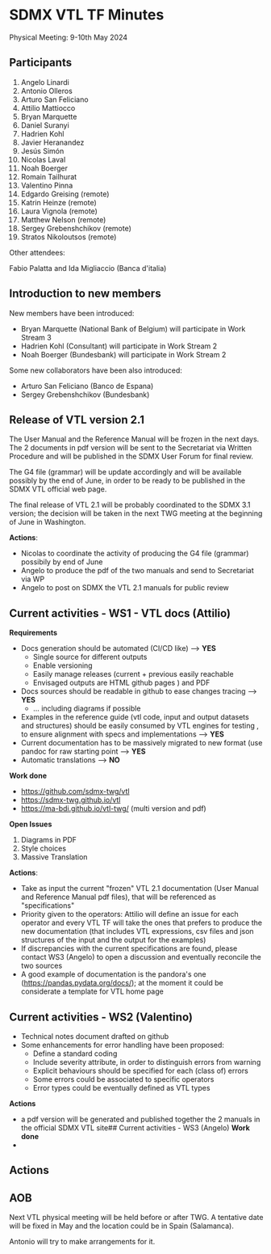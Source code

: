 # SDMX VTL TF Minutes

Physical Meeting: 9-10th May 2024

## Participants

1.  Angelo Linardi
2.  Antonio Olleros
3.  Arturo	San Feliciano
4.  Attilio Mattiocco
5.  Bryan	Marquette
6.  Daniel Suranyi
7.  Hadrien	Kohl
8.  Javier Heranandez
9.  Jesús	Simón
10.  Nicolas Laval
11.  Noah	Boerger
12.  Romain	Tailhurat
13.  Valentino Pinna
14.  Edgardo	Greising (remote)
15.  Katrin	Heinze (remote)
16.  Laura	Vignola (remote)
17.  Matthew	Nelson (remote)
18.  Sergey	Grebenshchikov (remote)
19.  Stratos	Nikoloutsos (remote)

Other attendees:

Fabio Palatta and Ida Migliaccio (Banca d'italia)

## Introduction to new members
New members have been introduced:
- Bryan	Marquette (National Bank of Belgium) will participate in Work Stream 3
- Hadrien Kohl (Consultant) will participate in Work Stream 2
- Noah Boerger (Bundesbank) will participate in Work Stream 2

Some new collaborators have been also introduced:
- Arturo	San Feliciano (Banco de Espana)
- Sergey	Grebenshchikov (Bundesbank)

## Release of VTL version 2.1
The User Manual and the Reference Manual will be frozen in the next days. The 2 documents in pdf version will be sent to the Secretariat via Written Procedure and will be published in the SDMX User Forum for final review.

The G4 file (grammar) will be update accordingly and will be available possibly by the end of June, in order to be ready to be published in the SDMX VTL official web page.

The final release of VTL 2.1 will be probably coordinated to the SDMX 3.1 version; the decision will be taken in the next TWG meeting at the beginning of June in Washington.

**Actions**:
- Nicolas to coordinate the activity of producing the G4 file (grammar) possibily by end of June
- Angelo to produce the pdf of the two manuals and send to Secretariat via WP
- Angelo to post on SDMX the VTL 2.1 manuals for public review
## Current activities - WS1 - VTL docs (Attilio)
**Requirements**
- Docs generation should be automated (CI/CD like) --> **YES**
  - Single source for different outputs
  - Enable versioning
  - Easily manage releases (current + previous easily reachable
  - Envisaged outputs are HTML github pages ) and PDF
- Docs sources should be readable in github to ease changes tracing --> **YES**
  - … including diagrams if possible
- Examples in the reference guide (vtl code, input and output datasets and structures) should be easily consumed by VTL engines for testing , to ensure alignment with specs and implementations  --> **YES**
- Current documentation has to be massively migrated to new format (use pandoc for raw starting point  --> **YES**
- Automatic translations --> **NO**

**Work done**
- https://github.com/sdmx-twg/vtl
- https://sdmx-twg.github.io/vtl
- https://ma-bdi.github.io/vtl-twg/ (multi version and pdf)

**Open Issues**
1. Diagrams in PDF
2. Style choices
3. Massive Translation

**Actions**:
- Take as input the current "frozen" VTL 2.1 documentation (User Manual and Reference Manual pdf files), that will be referenced as "specifications"
- Priority given to the operators: Attilio will define an issue for each operator and every VTL TF will take the ones that prefers to produce the new documentation (that includes VTL expressions, csv files and json structures of the input and the output for the examples)
- If discrepancies with the current specifications are found, please contact WS3 (Angelo) to open a discussion and eventually reconcile the two sources
- A good example of documentation is the pandora's one (https://pandas.pydata.org/docs/); at the moment it could be considerate a template for VTL home page


## Current activities - WS2 (Valentino)

- Technical notes document drafted on github
- Some enhancements for error handling have been proposed:
  - Define a standard coding 
  - Include severity attribute, in order to distinguish errors from warning
  - Explicit behaviours should be specified for each (class of) errors
  - Some errors could be associated to specific operators
  - Error types could be eventually defined as VTL types 

**Actions**
-  a pdf version will be generated and published together the 2 manuals in the official SDMX VTL site## Current activities - WS3 (Angelo)
**Work done**
- 

**Actions**
- 
## AOB
Next VTL physical meeting will be held before or after TWG. A tentative date will be fixed in May and the location could be in Spain (Salamanca). 

Antonio will try to make arrangements for it.
